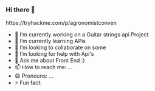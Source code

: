 ### Hi there 👋



<link>https://tryhackme.com/p/agronomistconven</link>





- 🔭 I’m currently working on a Guitar strings api Project
- 🌱 I’m currently learning APis
- 👯 I’m looking to collaborate on some
- 🤔 I’m looking for help with Api's
- 💬 Ask me about Front End :)
- 📫 How to reach me: ...
- 😄 Pronouns: ...
- ⚡ Fun fact: 

